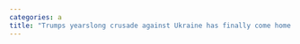 ```yaml
---
categories: a
title: "Trumps yearslong crusade against Ukraine has finally come home to roost as Republicans call for abandoning Kyiv"
---
```


